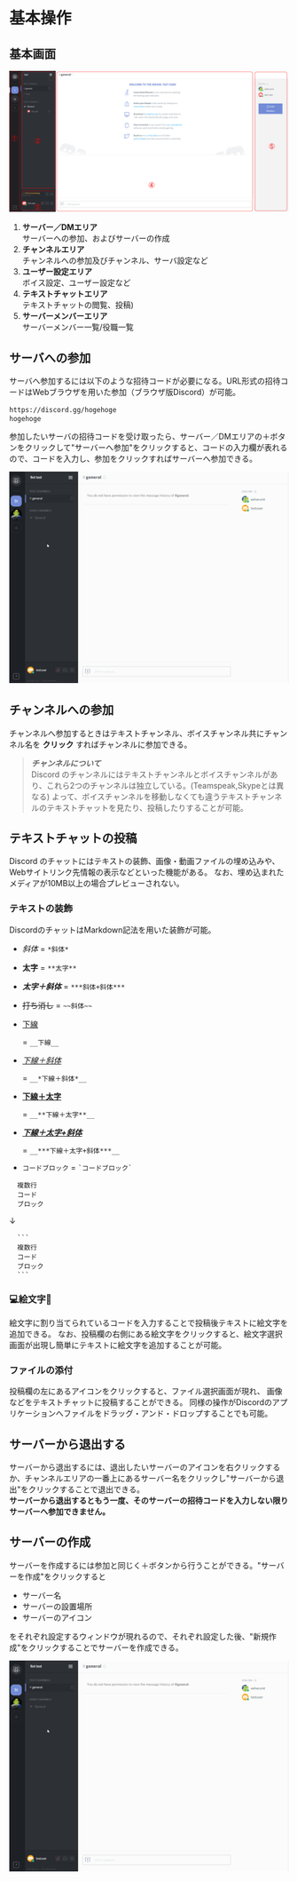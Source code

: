 # 基本操作

## 基本画面<!--basic-->

![基本画面](../img/basicwindow.png)

1.  **サーバー／DMエリア**<br>
  サーバーへの参加、およびサーバーの作成
2.  **チャンネルエリア**<br>
  チャンネルへの参加及びチャンネル、サーバ設定など
3.  **ユーザー設定エリア**<br>
  ボイス設定、ユーザー設定など
4.  **テキストチャットエリア**<br>
  テキストチャットの閲覧、投稿)
5.  **サーバーメンバーエリア**<br>
  サーバーメンバー一覧/役職一覧

## サーバへの参加<!--Join-server-->

サーバへ参加するには以下のような招待コードが必要になる。URL形式の招待コードはWebブラウザを用いた参加（ブラウザ版Discord）が可能。

```
https://discord.gg/hogehoge  
hogehoge
```

参加したいサーバの招待コードを受け取ったら、サーバー／DMエリアの＋ボタンをクリックして"サーバーへ参加"をクリックすると、コードの入力欄が表れるので、コードを入力し、参加をクリックすればサーバーへ参加できる。

![サーバーへの参加](../img/joinserver.gif)

## チャンネルへの参加<!--Join-channel-->

チャンネルへ参加するときはテキストチャンネル、ボイスチャンネル共にチャンネル名を **クリック** すればチャンネルに参加できる。

> _**チャンネルについて**_<br>
> Discord のチャンネルにはテキストチャンネルとボイスチャンネルがあり、これら2つのチャンネルは独立している。(Teamspeak,Skypeとは異なる) よって、ボイスチャンネルを移動しなくても違うテキストチャンネルのテキストチャットを見たり、投稿したりすることが可能。

## テキストチャットの投稿<!--Edit-chat-->
Discord のチャットにはテキストの装飾、画像・動画ファイルの埋め込みや、Webサイトリンク先情報の表示などといった機能がある。
なお、埋め込まれたメディアが10MB以上の場合プレビューされない。

### テキストの装飾<!--Decoration-->
DiscordのチャットはMarkdown記法を用いた装飾が可能。

-   _斜体_ = `*斜体*`
-   **太字** = `**太字**`
-   **_太字＋斜体_** = `***斜体+斜体***`
-   ~~打ち消し~~ = `~~斜体~~`
-   <u>下線</u>

    = `__下線__`
-   <u>
      <em>下線＋斜体</em>
    </u>

    = `__*下線＋斜体*__`
-   <u>
      <strong>下線＋太字</strong>
    </u>

    = `__**下線＋太字**__`
-   <u>
      <strong>
        <em>下線＋太字+斜体</em>
      </strong>
    </u>

    = `__***下線＋太字+斜体***__`
-   `コードブロック` = `` `コードブロック` ``

```
  複数行
  コード
  ブロック
```

  ↓

````
  ```
  複数行
  コード
  ブロック
  ```
````

### 💻絵文字📱<!--emoji-->
絵文字に割り当てられているコードを入力することで投稿後テキストに絵文字を追加できる。
なお、投稿欄の右側にある絵文字をクリックすると、絵文字選択画面が出現し簡単にテキストに絵文字を追加することが可能。

### ファイルの添付<!-- add files -->
投稿欄の左にあるアイコンをクリックすると、ファイル選択画面が現れ、
画像などをテキストチャットに投稿することができる。
同様の操作がDiscordのアプリケーションへファイルをドラッグ・アンド・ドロップすることでも可能。

## サーバーから退出する<!-- leaveserver -->
サーバーから退出するには、退出したいサーバーのアイコンを右クリックするか、チャンネルエリアの一番上にあるサーバー名をクリックし"サーバーから退出"をクリックすることで退出できる。<br>
**サーバーから退出するともう一度、そのサーバーの招待コードを入力しない限りサーバーへ参加できません。**

## サーバーの作成<!-- Create-server -->
サーバーを作成するには参加と同じく＋ボタンから行うことができる。"サーバーを作成"をクリックすると

-   サーバー名
-   サーバーの設置場所
-   サーバーのアイコン

をそれぞれ設定するウィンドウが現れるので、それぞれ設定した後、"新規作成"をクリックすることでサーバーを作成できる。

![サーバーへの作成](../img/createserver.gif)
